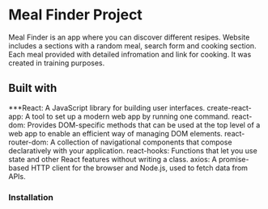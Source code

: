 # Meal Finder Project
Meal Finder is an app where you can discover different resipes. Website includes a sections with a random meal, search form and cooking section. Each meal provided with detailed infromation and link for cooking. It was created in training purposes.

## Built with 

***React: A JavaScript library for building user interfaces.
create-react-app: A tool to set up a modern web app by running one command.
react-dom: Provides DOM-specific methods that can be used at the top level of a web app to enable an efficient way of managing DOM elements.
react-router-dom: A collection of navigational components that compose declaratively with your application.
react-hooks: Functions that let you use state and other React features without writing a class.
axios: A promise-based HTTP client for the browser and Node.js, used to fetch data from APIs.

### Installation

